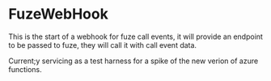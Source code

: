 # FuzeWebHook

This is the start of a webhook for fuze call events, it will provide an endpoint to be passed to fuze, they will call it with call event data.

Current;y servicing as a test harness for a spike of the new verion of azure functions.